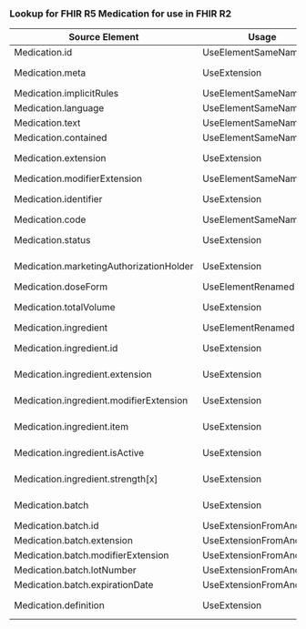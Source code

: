 ### Lookup for FHIR R5 Medication for use in FHIR R2

| Source Element | Usage | Target |
| -------------- | ----- | ------ |
| Medication.id | UseElementSameName | Medication.id |
| Medication.meta | UseExtension | http://hl7.org/fhir/5.0/StructureDefinition/extension-Medication.meta |
| Medication.implicitRules | UseElementSameName | Medication.implicitRules |
| Medication.language | UseElementSameName | Medication.language |
| Medication.text | UseElementSameName | Medication.text |
| Medication.contained | UseElementSameName | Medication.contained |
| Medication.extension | UseExtension | http://hl7.org/fhir/5.0/StructureDefinition/extension-Medication.extension |
| Medication.modifierExtension | UseElementSameName | Medication.modifierExtension |
| Medication.identifier | UseExtension | http://hl7.org/fhir/5.0/StructureDefinition/extension-Medication.identifier |
| Medication.code | UseElementSameName | Medication.code |
| Medication.status | UseExtension | http://hl7.org/fhir/5.0/StructureDefinition/extension-Medication.status |
| Medication.marketingAuthorizationHolder | UseExtension | http://hl7.org/fhir/5.0/StructureDefinition/extension-Medication.marketingAuthorizationHolder |
| Medication.doseForm | UseElementRenamed | Medication.product.form |
| Medication.totalVolume | UseExtension | http://hl7.org/fhir/5.0/StructureDefinition/extension-Medication.totalVolume |
| Medication.ingredient | UseElementRenamed | Medication.product.ingredient |
| Medication.ingredient.id | UseExtension | http://hl7.org/fhir/5.0/StructureDefinition/extension-Medication.ingredient.id |
| Medication.ingredient.extension | UseExtension | http://hl7.org/fhir/5.0/StructureDefinition/extension-Medication.ingredient.extension |
| Medication.ingredient.modifierExtension | UseExtension | http://hl7.org/fhir/5.0/StructureDefinition/extension-Medication.ingredient.modifierExtension |
| Medication.ingredient.item | UseExtension | http://hl7.org/fhir/5.0/StructureDefinition/extension-Medication.ingredient.item |
| Medication.ingredient.isActive | UseExtension | http://hl7.org/fhir/5.0/StructureDefinition/extension-Medication.ingredient.isActive |
| Medication.ingredient.strength[x] | UseExtension | http://hl7.org/fhir/5.0/StructureDefinition/extension-Medication.ingredient.strength |
| Medication.batch | UseExtension | http://hl7.org/fhir/5.0/StructureDefinition/extension-Medication.batch |
| Medication.batch.id | UseExtensionFromAncestor | - |
| Medication.batch.extension | UseExtensionFromAncestor | - |
| Medication.batch.modifierExtension | UseExtensionFromAncestor | - |
| Medication.batch.lotNumber | UseExtensionFromAncestor | - |
| Medication.batch.expirationDate | UseExtensionFromAncestor | - |
| Medication.definition | UseExtension | http://hl7.org/fhir/5.0/StructureDefinition/extension-Medication.definition |
